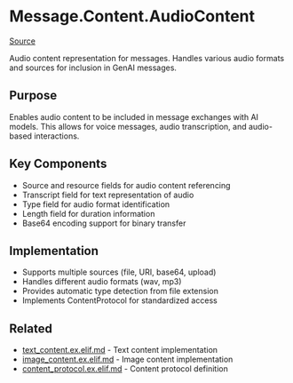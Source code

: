# Message.Content.AudioContent
[Source](/github/ai/genai_all/genai_core/lib/vnext_genai/nodes/message/content/audio_content.ex)

Audio content representation for messages. Handles various audio formats and sources for inclusion in GenAI messages.

## Purpose
Enables audio content to be included in message exchanges with AI models. This allows for voice messages, audio transcription, and audio-based interactions.

## Key Components
- Source and resource fields for audio content referencing
- Transcript field for text representation of audio
- Type field for audio format identification
- Length field for duration information
- Base64 encoding support for binary transfer

## Implementation
- Supports multiple sources (file, URI, base64, upload)
- Handles different audio formats (wav, mp3)
- Provides automatic type detection from file extension
- Implements ContentProtocol for standardized access

## Related
- [text_content.ex.elif.md](text_content.ex.elif.md) - Text content implementation
- [image_content.ex.elif.md](image_content.ex.elif.md) - Image content implementation
- [content_protocol.ex.elif.md](content_protocol.ex.elif.md) - Content protocol definition
